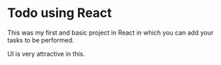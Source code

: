 # Todo using React

This was my first and basic project in React in which you can add your tasks to be performed.

UI is very attractive in this.











































